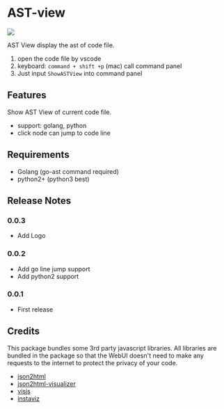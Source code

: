 # AST-view

![](https://ast-view.gallerycdn.vsassets.io/extensions/ast-view/72003873)


AST View display the ast of code file.

1. open the code file by vscode 
2. keyboard: `command + shift +p` (mac) call command panel
3. Just input  `ShowASTView` into command panel


## Features

Show AST View of current code file.

- support: golang, python
- click node can jump to code line

## Requirements

-  Golang (go-ast command required)
-  python2+ (python3 best)

## Release Notes

### 0.0.3
- Add Logo

### 0.0.2 
- Add go line jump support
- Add python2 support

### 0.0.1 
- First release

## Credits 

This package bundles some 3rd party javascript libraries. All libraries are bundled in the package so that the WebUI doesn't need to make any requests to the internet to protect the privacy of your code.

- [json2html](https://json2html.com/)
- [json2html-visualizer](http://visualizer.json2html.com/)
- [visjs](http://visjs.org/)
- [instaviz](https://github.com/tonybaloney/instaviz)
